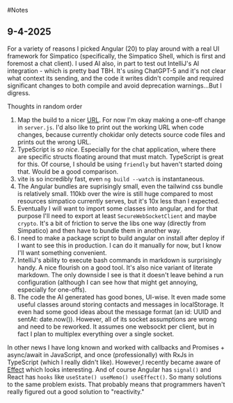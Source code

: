 #Notes

## 9-4-2025 
For a variety of reasons I picked Angular (20) to play around with a real UI framework for Simpatico (specifically, the Simpatico Shell, which is first and foremost a chat client). I used AI also, in part to test out IntelliJ's AI integration - which is pretty bad TBH. It's using ChatGPT-5 and it's not clear what context its sending, and the code it writes didn't compile and required significant changes to both compile and avoid deprecation warnings...But I digress.

Thoughts in random order
1. Map the build to a nicer [URL](http://localhost:8080/lab/angular/dist/angular/browser/). For now I'm okay making a one-off change in `server.js`. I'd also like to print out the working URL when code changes, because currently chokidar only detects source code files and prints out the wrong URL.
2. TypeScript is *so nice*. Especially for the chat application, where there are specific structs floating around that must match. TypeScript is great for this. Of course, I should be using `friendly` but haven't started doing that. Would be a good comparison. 
3. vite is so incredibly fast, even `ng build --watch` is instantaneous.
4. The Angular bundles are suprisingly small, even the tailwind css bundle is relatively small. 110kb over the wire is still huge compared to most resources simpatico currently serves, but it's 10x less than I expected.
5. Eventually I will want to import some classes into angular, and for that purpose I'll need to export at least `SecureWebSocketClient` and maybe `crypto`. It's a bit of friction to serve the libs one way (directly from Simpatico) and then have to bundle them in another way.
6. I need to make a package script to build angular on install after deploy if I want to see this in production. I can do it manually for now, but I know I'll want something convenient.
7. IntelliJ's ability to execute bash commands in markdown is surprisingly handy. A nice flourish on a good tool. It's also nice variant of literate markdown. The only downside I see is that it doesn't leave behind a run configuration (although I can see how that might get annoying, especially for one-offs).
8. The code the AI generated has good bones, UI-wise. It even made some useful classes around storing contacts and messages in localStorage. It even had some good ideas about the message format (an id: UUID and sentAt: date.now()). However, all of its socket assumptions are wrong and need to be reworked. It assumes one websockt per client, but in fact I plan to multiplex everything over a single socket. 

In other news I have long known and worked with callbacks and Promises + async/await in JavaScript, and once (professionally) with RxJs in TypeScript (which I really didn't like). However,I recently became aware of [Effect](https://effect.website/) which looks interesting. And of course Angular has `signal()` and React has `hooks` like `useState() useMemo() useEffect()`. So many solutions to the same problem exists. That probably means that programmers haven't really figured out a good solution to "reactivity." 

